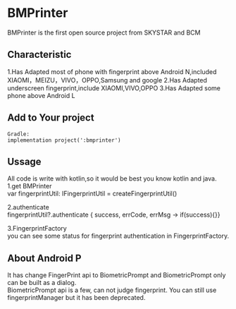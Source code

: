 # BMPrinter
BMPrinter is the first open source project from SKYSTAR and BCM

Characteristic
-------------------
1.Has Adapted most of phone with fingerprint above Android N,included XIAOMI，MEIZU，VIVO，OPPO,Samsung and google
2.Has Adapted underscreen fingerprint,include XIAOMI,VIVO,OPPO
3.Has Adapted some phone above Android L


Add to Your project
-------------------
```
Gradle:
implementation project(':bmprinter')
```

Ussage
-------------------
All code is write with kotlin,so it would be best you know kotlin and java.<br/>
1.get BMPrinter<br/>
var fingerprintUtil: IFingerprintUtil = createFingerprintUtil()

2.authenticate<br/>
fingerprintUtil?.authenticate { success, errCode, errMsg -> if(success){}}

3.FingerprintFactory<br/>
you can see some status for fingerprint authentication in FingerprintFactory.<br/>


About Android P
-------------------
It has change FingerPrint api to BiometricPrompt and BiometricPrompt only can be built as a dialog.<br/>
BiometricPrompt api is a few, can not judge fingerprint.
You can still use fingerprintManager but it has been deprecated.<br/>
